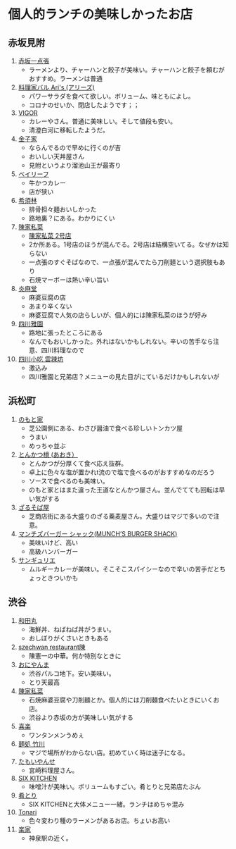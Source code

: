 # 個人的ランチの美味しかったお店

## 赤坂見附

1. [赤坂一点張](https://tabelog.com/tokyo/A1308/A130801/13002781/)
    - ラーメンより、チャーハンと餃子が美味い。チャーハンと餃子を頼むがおすすめ。ラーメンは普通
1. [料理家バル Ari's (アリーズ)](https://tabelog.com/tokyo/A1308/A130801/13208844/)
    - パワーサラダを食べて欲しい。ボリューム、味ともによし。
    - コロナのせいか、閉店したようです；；
1. [VIGOR](https://tabelog.com/tokyo/A1308/A130801/13191127/dtlmap/)
    - カレーやさん。普通に美味しい。そして値段も安い。
    - 清澄白河に移転したようだ。
1. [金子家](https://tabelog.com/tokyo/A1308/A130802/13169860/)
    - ならんでるので早めに行くのが吉
    - おいしい天丼屋さん
    - 見附というより溜池山王が最寄り
1. [ベイリーフ](https://tabelog.com/tokyo/A1308/A130801/13179992/)
    - 牛かつカレー
    - 店が狭い
1. [希須林](https://tabelog.com/tokyo/A1308/A130801/13020232/)
    - 排骨担々麺おいしかった
    - 路地裏？にある。わかりにくい
1. [陳家私菜](https://goo.gl/maps/5ZsTDHK8Xyf5XboAA)
    - [陳家私菜 2号店](https://goo.gl/maps/bnNbEPU5aSwhivic6)
    - 2か所ある。1号店のほうが混んでる。2号店は結構空いてる。なぜかは知らない
    - 一点張のすぐそばなので、一点張が混んでたら刀削麺という選択肢もあり
    - 石焼マーボーは熱い辛い旨い
1. [炎麻堂](https://goo.gl/maps/GnNtY5VgJ8GN2J787)
    - 麻婆豆腐の店
    - あまり辛くない
    - 麻婆豆腐で人気の店らしいが、個人的には陳家私菜のほうが好み
1. [四川雅園](https://goo.gl/maps/8pEbFRsDbbAeugwi7)
    - 路地に張ったところにある
    - なんでもおいしかった。外れはないかもしれない。辛いの苦手なら注意、四川料理なので
1. [四川小吃 雲辣坊](https://goo.gl/maps/qfaECqM3jCopTFUA7)
    - 激込み
    - 四川雅園と兄弟店？メニューの見た目がにているだけかもしれないが



## 浜松町

1. [のもと家](https://tabelog.com/tokyo/A1314/A131401/13170377/)
    - 芝公園側にある、わさび醤油で食べる珍しいトンカツ屋
    - うまい
    - めっちゃ並ぶ
2. [とんかつ檍 (あおき）](https://tabelog.com/tokyo/A1314/A131401/13190933/)
    - とんかつが分厚くて食べ応え抜群。
    - 卓上に色々な塩が置かれt流ので塩で食べるのがおすすめなのだろう
    - ソースで食べるのも美味い。
    - のもと家とはまた違った王道なとんかつ屋さん。並んでてても回転は早い気がする
3. [ざるそば屋](https://www.shiba-shotenkai.com/archives/421)
    - 芝商店街にある大盛りのざる蕎麦屋さん。大盛りはマジで多いので注意。
4. [マンチズバーガー シャック(MUNCH’S BURGER SHACK)](https://www.shiba-shotenkai.com/archives/177)
    - 美味いけど、高い
    - 高級ハンバーガー
5. [サンギュリエ](https://tabelog.com/tokyo/A1314/A131401/13087879/)
    - ムルギーカレーが美味い。そこそこスパイシーなので辛いの苦手だとちょっときついかも


## 渋谷

1. [和田丸](https://tabelog.com/tokyo/A1303/A130301/13002065/)
    - 海鮮丼、ねばねば丼がうまい。
    - おしぼりがくさいときもある
3. [szechwan restaurant陳](https://www.tokyuhotels.co.jp/cerulean-h/restaurant/chen/index.html)
    - 陳憲一の中華。何か特別なときに
5. [おにやんま](https://shibuya.parco.jp/shop/detail/?cd=025855)
    - 渋谷パルコ地下。安い美味い。
    - とり天最高
7. [陳家私菜](https://chin-z.com)
    - 石焼麻婆豆腐や刀削麺とか。個人的には刀削麺食べたいときにいくお店。
    - 渋谷より赤坂の方が美味しい気がする
9. [喜楽](https://tabelog.com/tokyo/A1303/A130301/13001705/)
    - ワンタンメンうめぇ
11. [麺処 竹川](https://tabelog.com/tokyo/A1303/A130301/13178370/)
    - マジで場所がわからない店。初めていく時は迷子になる。 
13. [たもいやんせ](https://tabelog.com/tokyo/A1303/A130301/13001717/)
    - 宮崎料理屋さん。
15. [SIX KITCHEN](https://tabelog.com/tokyo/A1303/A130301/13214471/)
    - 味噌汁が美味い。ボリュームもすごい。肴とりと兄弟店たぶん
17. [肴とり](https://tabelog.com/tokyo/A1303/A130301/13198186/)
    - SIX KITCHENと大体メニュー一緒。ランチはめちゃ混み
19. [Tonari](https://tabelog.com/tokyo/A1303/A130301/13196746/)
    - 色々変わり種のラーメンがあるお店。ちょいお高い
21. [楽家](https://tabelog.com/tokyo/A1303/A130301/13054099/)
    - 神泉駅の近く。
